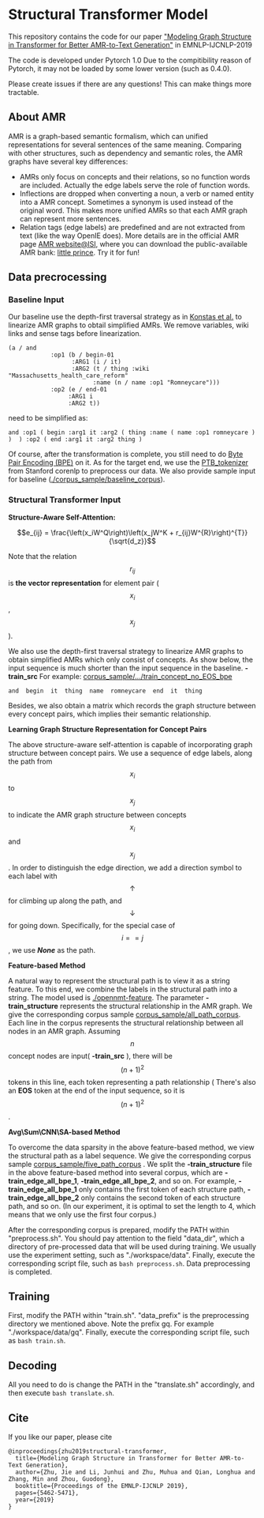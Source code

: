 # Structural Transformer Model

This repository contains the code for our paper ["Modeling Graph Structure in Transformer for Better AMR-to-Text Generation"](https://arxiv.org/abs/1909.00136) in EMNLP-IJCNLP-2019

The code is developed under Pytorch 1.0 Due to the compitibility reason of Pytorch, it may not be loaded by some lower version (such as 0.4.0).

Please create issues if there are any questions! This can make things more tractable.

## About AMR 
AMR is a graph-based semantic formalism, which can unified representations for several sentences of the same meaning. Comparing with other structures, such as dependency and semantic roles, the AMR graphs have several key differences:

* AMRs only focus on concepts and their relations, so no function words are included. Actually the edge labels serve the role of function words.
* Inflections are dropped when converting a noun, a verb or named entity into a AMR concept. Sometimes a synonym is used instead of the original word. This makes more unified AMRs so that each AMR graph can represent more sentences.
* Relation tags (edge labels) are predefined and are not extracted from text (like the way OpenIE does). More details are in the official AMR page [AMR website@ISI](https://amr.isi.edu/download.html), where you can download the public-available AMR bank: [little prince](https://amr.isi.edu/download/amr-bank-struct-v1.6.txt). Try it for fun!

## Data precrocessing 
### Baseline Input 
Our baseline use the depth-first traversal strategy as in [Konstas et al.](https://github.com/sinantie/NeuralAmr) to linearize AMR graphs to obtail simplified AMRs. We remove variables, wiki links and sense tags before linearization.

```
(a / and
            :op1 (b / begin-01
                  :ARG1 (i / it)
                  :ARG2 (t / thing :wiki "Massachusetts_health_care_reform"
                        :name (n / name :op1 "Romneycare")))
            :op2 (e / end-01
                 :ARG1 i
                 :ARG2 t))
```

need to be simplified as:

`
and :op1 ( begin :arg1 it :arg2 ( thing :name ( name :op1 romneycare )  )  ) :op2 ( end :arg1 it :arg2 thing )
`

Of course, after the transformation is complete, you still need to do [Byte Pair Encoding (BPE)](https://github.com/rsennrich/subword-nmt) on it. As for the target end, we use the [PTB_tokenizer](https://nlp.stanford.edu/software/tokenizer.shtml) from Stanford corenlp to preprocess our data. We also provide sample input for baseline ([./corpus_sample/baseline_corpus](https://github.com/Amazing-J/structural-transformer/tree/master/corpus_sample/baseline_corpus)).

### Structural Transformer Input

**Structure-Aware Self-Attention:**

$$e_{ij} = \frac{\left(x_iW^Q\right)\left(x_jW^K + r_{ij}W^{R}\right)^{T}}{\sqrt{d_z}}$$

Note that the relation $$r_{ij}$$ is **the vector representation** for element pair ($$x_i$$, $$x_j$$).

We also use the depth-first traversal strategy to linearize AMR graphs to obtain simplified AMRs which only consist of concepts. As show below, the input sequence is much shorter than the input sequence in the baseline.
	**-train_src** For example: [corpus_sample/.../train_concept_no_EOS_bpe](https://github.com/Amazing-J/structural-transformer/blob/master/corpus_sample/five_path_corpus/train_concept_no_EOS_bpe)
	
` and  begin  it  thing  name  romneycare  end  it  thing `

Besides, we also obtain a matrix which records the graph structure between every concept pairs, which implies their semantic relationship.

**Learning Graph Structure Representation for Concept Pairs**

The above structure-aware self-attention is capable of incorporating graph structure between concept pairs. We use a sequence of edge labels, along the path from $$x_i$$ to $$x_j$$ to indicate the AMR graph structure between concepts $$x_i$$ and $$x_j$$. In order to distinguish the edge direction, we add a direction symbol to each label with $$\uparrow$$ for climbing up along the path, and $$\downarrow$$ for going down. Specifically, for the special case of $$i==j$$, we use ***None*** as the path. 

**Feature-based Method**

A natural way to represent the structural path is to view it as a string feature. To this end, we combine the labels in the structural path into a string. The model used is [./opennmt-feature](https://github.com/Amazing-J/structural-transformer/tree/master/opennmt-feature).
The parameter **-train_structure** represents the structural relationship in the AMR graph. We give the corresponding corpus sample [corpus_sample/all_path_corpus](https://github.com/Amazing-J/structural-transformer/blob/master/corpus_sample/all_path_corpus/train_edge_all_bpe). 
Each line in the corpus represents the structural relationship between all nodes in an AMR graph. Assuming $$n$$ concept nodes are input( **-train_src** ), there will be $${(n+1)}^2$$ tokens in this line, each token representing a path relationship ( There's also an **EOS** token at the end of the input sequence, so it is $${(n+1)}^2$$. 

**Avg\Sum\CNN\SA-based Method**

To overcome the data sparsity in the above feature-based method, we view the structural path as a label sequence. We give the corresponding corpus sample [corpus_sample/five_path_corpus](https://github.com/Amazing-J/structural-transformer/tree/master/corpus_sample/five_path_corpus) .
We split the **-train_structure** file in the above feature-based method into several corpus, which are **-train_edge_all_bpe_1**, **-train_edge_all_bpe_2**, and so on. For example, **-train_edge_all_bpe_1** only contains the first token of each structure path, **-train_edge_all_bpe_2** only contains the second token of each structure path, and so on. (In our experiment, it is optimal to set the length to 4, which means that we only use the first four corpus.)

After the corresponding corpus is prepared, modify the PATH within "preprocess.sh". You should pay attention to the field "data_dir", which a directory of pre-processed data that will be used during training. We usually use the experiment setting, such as "./workspace/data". Finally, execute the corresponding script file, such as ```bash preprocess.sh```. 
Data preprocessing is completed.

## Training 

First, modify the PATH within "train.sh". "data_prefix" is the preprocessing directory we mentioned above. Note the prefix gq. For example "./workspace/data/gq". Finally, execute the corresponding script file, such as ```bash train.sh```.

## Decoding 

All you need to do is change the PATH in the "translate.sh" accordingly, and then execute ```bash translate.sh```.

## Cite 

If you like our paper, please cite
```
@inproceedings{zhu2019structural-transformer,
  title={Modeling Graph Structure in Transformer for Better AMR-to-Text Generation},
  author={Zhu, Jie and Li, Junhui and Zhu, Muhua and Qian, Longhua and Zhang, Min and Zhou, Guodong},
  booktitle={Proceedings of the EMNLP-IJCNLP 2019},
  pages={5462-5471},
  year={2019}
}
```



